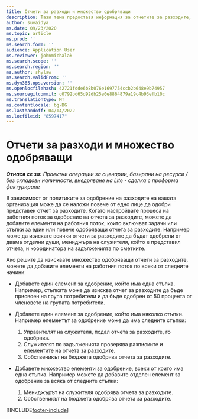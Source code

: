 ```yaml
---
title: Отчети за разходи и множество одобряващи
description: Тази тема предоставя информация за отчетите за разходите, които изискват одобрение от повече от едно лице.
author: suvaidya
ms.date: 09/23/2020
ms.topic: article
ms.prod: ''
ms.search.form: ''
audience: Application User
ms.reviewer: johnmichalak
ms.search.scope: ''
ms.search.region: ''
ms.author: shylaw
ms.search.validFrom: ''
ms.dyn365.ops.version: ''
ms.openlocfilehash: 42721fdde6b8b076e1697754ccb2b648e9b74957
ms.sourcegitcommit: c0792bd65d92db25e0e8864879a19c4b93efb10c
ms.translationtype: MT
ms.contentlocale: bg-BG
ms.lasthandoff: 04/14/2022
ms.locfileid: "8597417"
---
```

# <a name="expense-reports-and-multiple-approvers"></a>Отчети за разходи и множество одобряващи

_**Отнася се за:** Проектни операции за сценарии, базирани на ресурси / без складови наличности, внедряване на Lite - сделка с проформа фактуриране_

В зависимост от политиките за одобрение на разходите на вашата организация може да се наложи повече от едно лице да одобри представен отчет за разходите. Когато настройвате процеса на работния поток за одобрение на отчета за разходите, можете да добавите елементи на работния поток, които включват задачи или стъпки за един или повече одобряващи отчета за разходите. Например може да изискате всички отчети за разходите да бъдат одобрени от двама отделни души, мениджъра на служителя, който е представил отчета, и координатора на задълженията по сметките.

Ако решите да изисквате множество одобряващи отчети за разходите, можете да добавите елементи на работния поток по всеки от следните начини:

- Добавете един елемент за одобрение, който има една стъпка. Например, стъпката може да изисква отчет за разходите да бъде присвоен на група потребители и да бъде одобрен от 50 процента от членовете на групата потребители.
- Добавете един елемент за одобрение, който има няколко стъпки. Например елементът за одобрение може да има следните стъпки:

    1. Управителят на служителя, подал отчета за разходите, го одобрява.
    2. Служителят по задълженията проверява разписките и елементите на отчета за разходите.
    3. Собственикът на бюджета одобрява отчета за разходите.

- Добавете множество елементи за одобрение, всеки от които има една стъпка. Например можете да добавите отделен елемент за одобрение за всяка от следните стъпки:

    1. Мениджърът на служителя одобрява отчета за разходите.
    2. Собственикът на бюджета одобрява отчета за разходите.


[!INCLUDE[footer-include](../includes/footer-banner.md)]